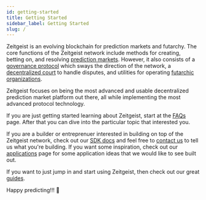 ```yaml
---
id: getting-started
title: Getting Started
sidebar_label: Getting Started
slug: /
---
```


Zeitgeist is an evolving blockchain for prediction markets and futarchy. The
core functions of the Zeitgeist network include methods for creating, betting
on, and resolving [prediction markets][]. However, it also consists of a
[governance protocol][] which sways the direction of the network, a
[decentralized court][] to handle disputes, and utilities for operating
[futarchic organizations][].

Zeitgeist focuses on being the most advanced and usable decentralized prediction
market platform out there, all while implementing the most advanced protocol
technology.

If you are just getting started learning about Zeitgeist, start at the [FAQs][]
page. After that you can dive into the particular topic that interested you.

If you are a builder or entreprenuer interested in building on top of the
Zeitgeist network, check out our [SDK docs][] and feel free to [contact us][] to
tell us what you're building. If you want some inspiration, check out our
[applications][] page for some application ideas that we would like to see built
out.

If you want to just jump in and start using Zeitgeist, then check out our great
[guides][].

Happy predicting!!! 🔮

[prediction markets]: prediction-markets.md
[governance protocol]: governance.md
[decentralized court]: court.md
[futarchic organizations]: futarchy.md
[faqs]: faq.md
[sdk docs]: sdk.md
[contact us]: mailto:hi@zeitgeist.pm
[applications]: applications.md
[guides]: guides.md
